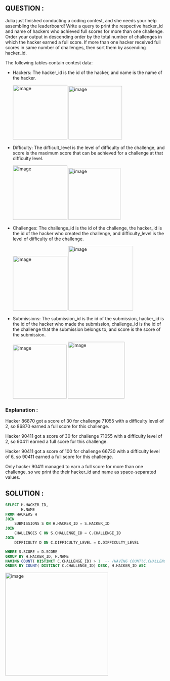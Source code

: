## QUESTION :
Julia just finished conducting a coding contest, and she needs your help assembling the leaderboard! Write a query to print the respective hacker_id and name of hackers who achieved full scores for more than one challenge. Order your output in descending order by the total number of challenges in which the hacker earned a full score. If more than one hacker received full scores in same number of challenges, then sort them by ascending hacker_id.

The following tables contain contest data:

- Hackers: The hacker_id is the id of the hacker, and name is the name of the hacker.
  
  <img width="172" alt="image" src="https://github.com/user-attachments/assets/78328cbc-6f47-410e-ae3c-6712b2868a11" />  <img width="169" alt="image" src="https://github.com/user-attachments/assets/a2d27810-f59a-4375-ae6c-1ca597c11fdd" />


- Difficulty: The difficult_level is the level of difficulty of the challenge, and score is the maximum score that can be achieved for a challenge at that difficulty level.

  <img width="172" alt="image" src="https://github.com/user-attachments/assets/c9d93c5a-4d06-48fb-9f5b-5bea46151f60" />  <img width="164" alt="image" src="https://github.com/user-attachments/assets/46674f4d-1d85-4b83-a5a9-b336fd2f5591" />


- Challenges: The challenge_id is the id of the challenge, the hacker_id is the id of the hacker who created the challenge, and difficulty_level is the level of difficulty of the challenge.

  <img width="172" alt="image" src="https://github.com/user-attachments/assets/28e89675-433a-4137-973a-0d9f288aeca7" />  <img width="204" alt="image" src="https://github.com/user-attachments/assets/184331ef-0836-473c-a31c-26d926eeb48a" />


- Submissions: The submission_id is the id of the submission, hacker_id is the id of the hacker who made the submission, challenge_id is the id of the challenge that the submission belongs to, and score is the score of the submission.

  <img width="170" alt="image" src="https://github.com/user-attachments/assets/f4d7acda-4560-424d-a55c-8c0dbd1b3a49" />  <img width="179" alt="image" src="https://github.com/user-attachments/assets/a1eccbe5-9e31-4886-af7d-d181a294bc02" />

### Explanation :

Hacker 86870 got a score of 30 for challenge 71055 with a difficulty level of 2, so 86870 earned a full score for this challenge.

Hacker 90411 got a score of 30 for challenge 71055 with a difficulty level of 2, so 90411 earned a full score for this challenge.

Hacker 90411 got a score of 100 for challenge 66730 with a difficulty level of 6, so 90411 earned a full score for this challenge.

Only hacker 90411 managed to earn a full score for more than one challenge, so we print the their hacker_id and name as  space-separated values.


## SOLUTION :
```SQL
SELECT H.HACKER_ID, 
       H.NAME     
FROM HACKERS H
JOIN 
    SUBMISSIONS S ON H.HACKER_ID = S.HACKER_ID
JOIN 
    CHALLENGES C ON S.CHALLENGE_ID = C.CHALLENGE_ID
JOIN 
    DIFFICULTY D ON C.DIFFICULTY_LEVEL = D.DIFFICULTY_LEVEL

WHERE S.SCORE = D.SCORE
GROUP BY H.HACKER_ID, H.NAME
HAVING COUNT( DISTINCT C.CHALLENGE_ID) > 1  -- /HAVING COUNT(C.CHALLENGE_ID) > 1
ORDER BY COUNT( DISTINCT C.CHALLENGE_ID) DESC, H.HACKER_ID ASC
```
<img width="325" alt="image" src="https://github.com/user-attachments/assets/0cd9e3f2-21bd-4460-afbe-b4245f6590ed" />

